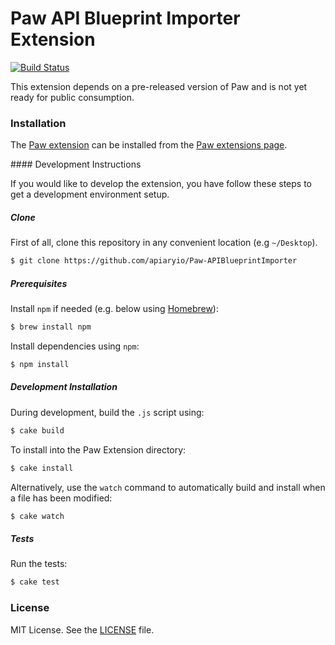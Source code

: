 Paw API Blueprint Importer Extension
====================================

[![Build Status](http://img.shields.io/travis/apiaryio/Paw-APIBlueprintImporter/master.svg?style=flat)](https://travis-ci.org/apiaryio/Paw-APIBlueprintImporter)

This extension depends on a pre-released version of Paw and is not yet ready
for public consumption.

### Installation

The [Paw extension](https://luckymarmot.com/paw/extensions/APIBlueprintImporter) can be installed from the [Paw extensions page](https://luckymarmot.com/paw/extensions/APIBlueprintImporter).

#### Development Instructions

If you would like to develop the extension, you have follow these steps to get a development environment setup.

##### Clone

First of all, clone this repository in any convenient location (e.g `~/Desktop`).

```bash
$ git clone https://github.com/apiaryio/Paw-APIBlueprintImporter
```

##### Prerequisites

Install `npm` if needed (e.g. below using [Homebrew](http://brew.sh/)):

```bash
$ brew install npm
```

Install dependencies using `npm`:

```bash
$ npm install
```

##### Development Installation

During development, build the `.js` script using:

```bash
$ cake build
```

To install into the Paw Extension directory:

```bash
$ cake install
```

Alternatively, use the `watch` command to automatically build and install when a file has been modified:

```bash
$ cake watch
```

##### Tests

Run the tests:

```bash
$ cake test
```

### License

MIT License. See the [LICENSE](LICENSE) file.
